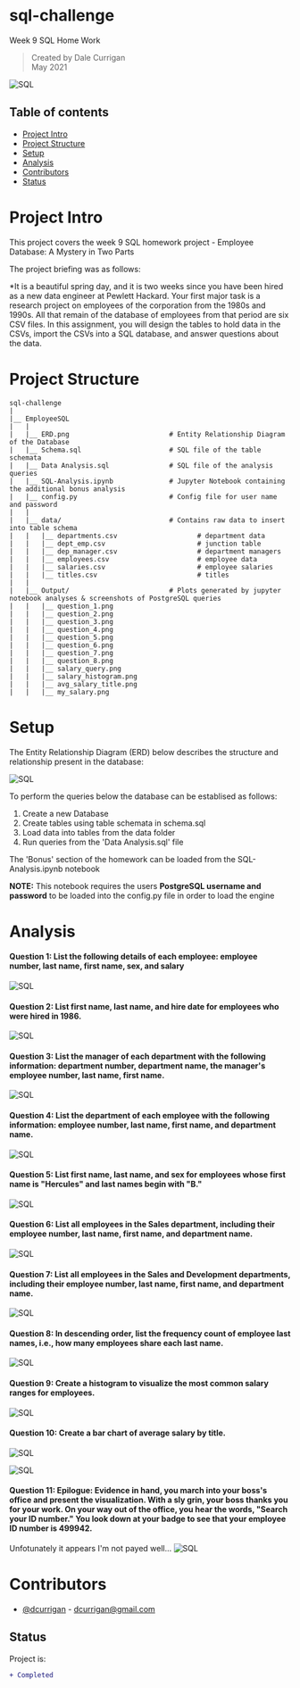 # sql-challenge
Week 9 SQL Home Work

> Created by Dale Currigan  
> May 2021  
  
![SQL](Output/sql.png)    

## Table of contents  
* [Project Intro](#Project-Intro)  
* [Project Structure](#Project-Structure)  
* [Setup](#Setup)  
* [Analysis](#Analysis)  
* [Contributors](#Contributors)  
* [Status](#Status)  

# Project Intro
This project covers the week 9 SQL homework project - Employee Database: A Mystery in Two Parts  
  
The project briefing was as follows:  
  
*It is a beautiful spring day, and it is two weeks since you have been hired as a new data engineer at Pewlett Hackard. Your first major task is a research project on employees of the corporation from the 1980s and 1990s. All that remain of the database of employees from that period are six CSV files.
In this assignment, you will design the tables to hold data in the CSVs, import the CSVs into a SQL database, and answer questions about the data. 


# Project Structure
```
sql-challenge   
|  
|__ EmployeeSQL  
|   | 
|   |__ ERD.png                         # Entity Relationship Diagram of the Database
|   |__ Schema.sql                      # SQL file of the table schemata
|   |__ Data Analysis.sql               # SQL file of the analysis queries 
|   |__ SQL-Analysis.ipynb              # Jupyter Notebook containing the additional bonus analysis
|   |__ config.py                       # Config file for user name and password  
|   |
|   |__ data/                           # Contains raw data to insert into table schema  
|   |   |__ departments.csv                    # department data  
|   |   |__ dept_emp.csv                       # junction table  
|   |   |__ dep_manager.csv                    # department managers  
|   |   |__ employees.csv                      # employee data  
|   |   |__ salaries.csv                       # employee salaries  
|   |   |__ titles.csv                         # titles  
|   |   
|   |__ Output/                         # Plots generated by jupyter notebook analyses & screenshots of PostgreSQL queries  
|   |   |__ question_1.png
|   |   |__ question_2.png
|   |   |__ question_3.png
|   |   |__ question_4.png
|   |   |__ question_5.png
|   |   |__ question_6.png
|   |   |__ question_7.png
|   |   |__ question_8.png
|   |   |__ salary_query.png  
|   |   |__ salary_histogram.png
|   |   |__ avg_salary_title.png
|   |   |__ my_salary.png
``` 
  
# Setup 
The Entity Relationship Diagram (ERD) below describes the structure and relationship present in the database:  

![SQL](ERD.png)  
  
To perform the queries below the database can be establised as follows:  
1. Create a new Database   
2. Create tables using table schemata in schema.sql  
3. Load data into tables from the data folder  
4. Run queries from the 'Data Analysis.sql' file  
  
The 'Bonus' section of the homework can be loaded from the SQL-Analysis.ipynb notebook   
  
**NOTE:** This notebook requires the users **PostgreSQL username and password** to be loaded into the config.py file in order to load the engine  
  
  
# Analysis  
  
#### Question 1: List the following details of each employee: employee number, last name, first name, sex, and salary   

![SQL](Output/question_1.png)  

#### Question 2: List first name, last name, and hire date for employees who were hired in 1986.

![SQL](Output/question_21.png)  

#### Question 3: List the manager of each department with the following information: department number, department name, the manager's employee number, last name, first name. 
  
![SQL](Output/question_3.png)   
   
#### Question 4: List the department of each employee with the following information: employee number, last name, first name, and department name. 
  
![SQL](Output/question_4.png)  

#### Question 5: List first name, last name, and sex for employees whose first name is "Hercules" and last names begin with "B." 

![SQL](Output/question_5.png)  

#### Question 6: List all employees in the Sales department, including their employee number, last name, first name, and department name. 

![SQL](Output/question_6.png)  

#### Question 7: List all employees in the Sales and Development departments, including their employee number, last name, first name, and department name. 

![SQL](Output/question_7.png)  

#### Question 8: In descending order, list the frequency count of employee last names, i.e., how many employees share each last name.

![SQL](Output/question_8.png)  

#### Question 9: Create a histogram to visualize the most common salary ranges for employees.

![SQL](Output/salary_histogram.png)  

#### Question 10: Create a bar chart of average salary by title.

![SQL](Output/salary_query.png)  
  
![SQL](Output/avg_salary_title.png)  

#### Question 11: Epilogue: Evidence in hand, you march into your boss's office and present the visualization. With a sly grin, your boss thanks you for your work. On your way out of the office, you hear the words, "Search your ID number." You look down at your badge to see that your employee ID number is 499942.

Unfotunately it appears I'm not payed well...
![SQL](Output/my_salary.png)  



  
# Contributors  
- [@dcurrigan](https://github.com/dcurrigan) - <dcurrigan@gmail.com>


## Status
Project is: 
````diff 
+ Completed
````
